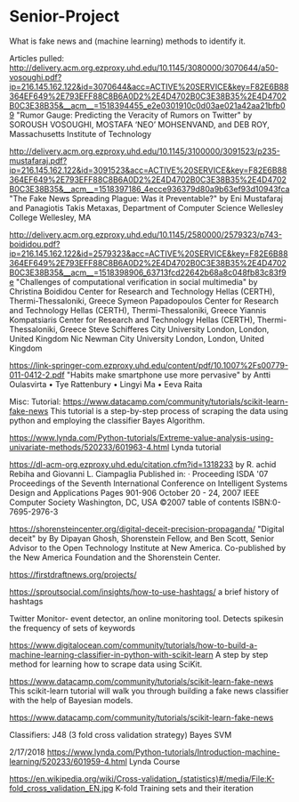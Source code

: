 # Senior-Project
What is fake news and (machine learning) methods to identify it.

Articles pulled:
http://delivery.acm.org.ezproxy.uhd.edu/10.1145/3080000/3070644/a50-vosoughi.pdf?ip=216.145.162.122&id=3070644&acc=ACTIVE%20SERVICE&key=F82E6B88364EF649%2E793EFF88C8B6A0D2%2E4D4702B0C3E38B35%2E4D4702B0C3E38B35&__acm__=1518394455_e2e0301910c0d03ae021a42aa21bfb09
"Rumor Gauge: Predicting the Veracity of Rumors on Twitter"
by SOROUSH VOSOUGHI, MOSTAFA ‘NEO’ MOHSENVAND, and DEB ROY, Massachusetts Institute of Technology

http://delivery.acm.org.ezproxy.uhd.edu/10.1145/3100000/3091523/p235-mustafaraj.pdf?ip=216.145.162.122&id=3091523&acc=ACTIVE%20SERVICE&key=F82E6B88364EF649%2E793EFF88C8B6A0D2%2E4D4702B0C3E38B35%2E4D4702B0C3E38B35&__acm__=1518397186_4ecce936379d80a9b63ef93d10943fca
"The Fake News Spreading Plague: Was it Preventable?"
by Eni Mustafaraj and Panagiotis Takis Metaxas, Department of Computer Science Wellesley College Wellesley, MA

http://delivery.acm.org.ezproxy.uhd.edu/10.1145/2580000/2579323/p743-boididou.pdf?ip=216.145.162.122&id=2579323&acc=ACTIVE%20SERVICE&key=F82E6B88364EF649%2E793EFF88C8B6A0D2%2E4D4702B0C3E38B35%2E4D4702B0C3E38B35&__acm__=1518398906_63713fcd22642b68a8c048fb83c83f9e
"Challenges of computational verification in social multimedia"
by 	Christina Boididou	Center for Research and Technology Hellas (CERTH), Thermi-Thessaloniki, Greece
Symeon Papadopoulos	Center for Research and Technology Hellas (CERTH), Thermi-Thessaloniki, Greece
Yiannis Kompatsiaris	Center for Research and Technology Hellas (CERTH), Thermi-Thessaloniki, Greece
Steve Schifferes	City University London, London, United Kingdom
Nic Newman City University London, London, United Kingdom

https://link-springer-com.ezproxy.uhd.edu/content/pdf/10.1007%2Fs00779-011-0412-2.pdf
"Habits make smartphone use more pervasive"
by Antti Oulasvirta • Tye Rattenbury •
Lingyi Ma • Eeva Raita

Misc:
Tutorial:
https://www.datacamp.com/community/tutorials/scikit-learn-fake-news
This tutorial is a step-by-step process of scraping the data using python and employing the classifier Bayes Algorithm. 

https://www.lynda.com/Python-tutorials/Extreme-value-analysis-using-univariate-methods/520233/601963-4.html
Lynda tutorial 

https://dl-acm-org.ezproxy.uhd.edu/citation.cfm?id=1318233
by 	R. achid Rebiha	and Giovanni L. Ciampaglia
Published in:
· Proceeding
ISDA '07 Proceedings of the Seventh International Conference on Intelligent Systems Design and Applications
Pages 901-906 
October 20 - 24, 2007 
IEEE Computer Society Washington, DC, USA ©2007 
table of contents ISBN:0-7695-2976-3

https://shorensteincenter.org/digital-deceit-precision-propaganda/
"Digital deceit" by By Dipayan Ghosh, Shorenstein Fellow, and Ben Scott, Senior Advisor to the Open Technology Institute at New America. Co-published by the New America Foundation and the Shorenstein Center.

https://firstdraftnews.org/projects/

https://sproutsocial.com/insights/how-to-use-hashtags/
a brief history of hashtags

Twitter Monitor- event detector, an online monitoring tool.  Detects spikesin the frequency of sets of keywords

https://www.digitalocean.com/community/tutorials/how-to-build-a-machine-learning-classifier-in-python-with-scikit-learn
A step by step method for learning how to scrape data using SciKit.

https://www.datacamp.com/community/tutorials/scikit-learn-fake-news
This scikit-learn tutorial will walk you through building a fake news classifier with the help of Bayesian models.


https://www.datacamp.com/community/tutorials/scikit-learn-fake-news

Classifiers:
J48 (3 fold cross validation strategy)
Bayes
SVM

2/17/2018
https://www.lynda.com/Python-tutorials/Introduction-machine-learning/520233/601959-4.html
Lynda Course

https://en.wikipedia.org/wiki/Cross-validation_(statistics)#/media/File:K-fold_cross_validation_EN.jpg
K-fold Training sets and their iteration
